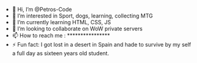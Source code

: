 - 👋 Hi, I’m @Petros-Code
- 👀 I’m interested in Sport, dogs, learning, collecting MTG
- 🌱 I’m currently learning HTML, CSS, JS
- 💞️ I’m looking to collaborate on WoW private servers
- 📫 How to reach me : ****************
- ⚡ Fun fact: I got lost in a desert in Spain and hade to survive by my self a full day as sixteen years old student.

<!---
Petros-Code/Petros-Code is a ✨ special ✨ repository because its `README.md` (this file) appears on your GitHub profile.
You can click the Preview link to take a look at your changes.
--->
